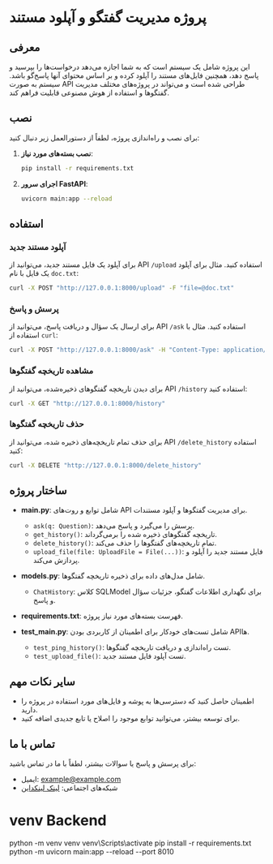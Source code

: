 # پروژه مدیریت گفتگو و آپلود مستند

## معرفی
این پروژه شامل یک سیستم است که به شما اجازه می‌دهد درخواست‌ها را بپرسید و پاسخ دهد، همچنین فایل‌های مستند را آپلود کرده و بر اساس محتوای آنها پاسخ‌گو باشد. سیستم به صورت API طراحی شده است و می‌تواند در پروژه‌های مختلف مدیریت گفتگوها و استفاده از هوش مصنوعی قابلیت فراهم کند.

## نصب
برای نصب و راه‌اندازی پروژه، لطفاً از دستورالعمل زیر دنبال کنید:

1. **نصب بسته‌های مورد نیاز**:
    ```bash
    pip install -r requirements.txt
    ```

2. **اجرای سرور FastAPI**:
    ```bash
    uvicorn main:app --reload
    ```

## استفاده

### آپلود مستند جدید
برای آپلود یک فایل مستند جدید، می‌توانید از API `/upload` استفاده کنید. مثال برای آپلود یک فایل با نام `doc.txt`:
```bash
curl -X POST "http://127.0.0.1:8000/upload" -F "file=@doc.txt"
```

### پرسش و پاسخ
برای ارسال یک سؤال و دریافت پاسخ، می‌توانید از API `/ask` استفاده کنید. مثال با استفاده از `curl`:
```bash
curl -X POST "http://127.0.0.1:8000/ask" -H "Content-Type: application/json" -d '{"question": "سؤال شما در اینجا"}'
```

### مشاهده تاریخچه گفتگوها
برای دیدن تاریخچه گفتگوهای ذخیره‌شده، می‌توانید از API `/history` استفاده کنید:
```bash
curl -X GET "http://127.0.0.1:8000/history"
```

### حذف تاریخچه گفتگوها
برای حذف تمام تاریخچه‌های ذخیره شده، می‌توانید از API `/delete_history` استفاده کنید:
```bash
curl -X DELETE "http://127.0.0.1:8000/delete_history"
```

## ساختار پروژه

- **main.py**: شامل توابع و روت‌های API برای مدیریت گفتگوها و آپلود مستندات.
    - `ask(q: Question)`: پرسش را می‌گیرد و پاسخ می‌دهد.
    - `get_history()`: تاریخچه گفتگوهای ذخیره شده را برمی‌گرداند.
    - `delete_history()`: تمام تاریخچه‌های گفتگوها را حذف می‌کند.
    - `upload_file(file: UploadFile = File(...))`: فایل مستند جدید را آپلود و پردازش می‌کند.

- **models.py**: شامل مدل‌های داده برای ذخیره تاریخچه گفتگوها.
    - `ChatHistory`: کلاس SQLModel برای نگهداری اطلاعات گفتگو، جزئیات سؤال و پاسخ.

- **requirements.txt**: فهرست بسته‌های مورد نیاز پروژه.

- **test_main.py**: شامل تست‌های خودکار برای اطمینان از کاربردی بودن API‌ها.
    - `test_ping_history()`: تست راه‌اندازی و دریافت تاریخچه گفتگوها.
    - `test_upload_file()`: تست آپلود فایل مستند جدید.

## سایر نکات مهم
- اطمینان حاصل کنید که دسترسی‌ها به پوشه و فایل‌های مورد استفاده در پروژه را دارید.
- برای توسعه بیشتر، می‌توانید توابع موجود را اصلاح یا تابع جدیدی اضافه کنید.

## تماس با ما
برای پرسش و پاسخ یا سوالات بیشتر، لطفاً با ما در تماس باشید:
- ایمیل: example@example.com
- شبکه‌های اجتماعی: [لينک لینکداین](https://www.linkedin.com/)

# venv Backend
python -m venv venv
venv\\Scripts\\activate
pip install -r requirements.txt
python -m uvicorn main:app --reload --port 8010